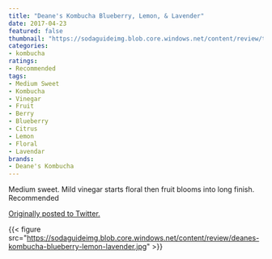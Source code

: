 ```yaml
---
title: "Deane's Kombucha Blueberry, Lemon, & Lavender"
date: 2017-04-23
featured: false
thumbnail: "https://sodaguideimg.blob.core.windows.net/content/review/thumbs/deanes-kombucha-blueberry-lemon-lavender.jpg"
categories:
- kombucha
ratings:
- Recommended
tags:
- Medium Sweet
- Kombucha
- Vinegar
- Fruit
- Berry
- Blueberry
- Citrus
- Lemon
- Floral
- Lavendar
brands:
- Deane's Kombucha
---
```


Medium sweet. Mild vinegar starts floral then fruit blooms into long finish. Recommended

[Originally posted to Twitter.](https://twitter.com/Cavorter/status/856253565547028480)

{{< figure src="https://sodaguideimg.blob.core.windows.net/content/review/deanes-kombucha-blueberry-lemon-lavender.jpg" >}}
